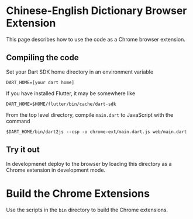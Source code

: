 # Chinese-English Dictionary Browser Extension

This page describes how to use the code as a Chrome browser extension.

## Compiling the code

Set your Dart SDK home directory in an environment variable

```shell
DART_HOME=[your dart home]
```

If you have installed Flutter, it may be somewhere like

```shell
DART_HOME=$HOME/flutter/bin/cache/dart-sdk
```

From the top level directory, compile `main.dart` to JavaScript with the command

```shell
$DART_HOME/bin/dart2js --csp -o chrome-ext/main.dart.js web/main.dart 
```

## Try it out

In developmenet deploy to the browser by loading this directory as a Chrome
extension in development mode.

# Build the Chrome Extensions

Use the scripts in the `bin` directory to build the Chrome extensions.